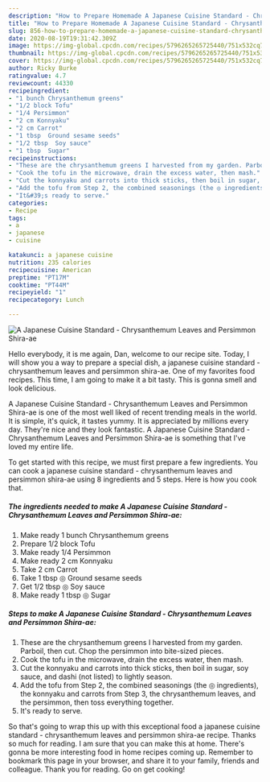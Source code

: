 ```yaml
---
description: "How to Prepare Homemade A Japanese Cuisine Standard - Chrysanthemum Leaves and Persimmon Shira-ae"
title: "How to Prepare Homemade A Japanese Cuisine Standard - Chrysanthemum Leaves and Persimmon Shira-ae"
slug: 856-how-to-prepare-homemade-a-japanese-cuisine-standard-chrysanthemum-leaves-and-persimmon-shira-ae
date: 2020-08-19T19:31:42.309Z
image: https://img-global.cpcdn.com/recipes/5796265265725440/751x532cq70/a-japanese-cuisine-standard-chrysanthemum-leaves-and-persimmon-shira-ae-recipe-main-photo.jpg
thumbnail: https://img-global.cpcdn.com/recipes/5796265265725440/751x532cq70/a-japanese-cuisine-standard-chrysanthemum-leaves-and-persimmon-shira-ae-recipe-main-photo.jpg
cover: https://img-global.cpcdn.com/recipes/5796265265725440/751x532cq70/a-japanese-cuisine-standard-chrysanthemum-leaves-and-persimmon-shira-ae-recipe-main-photo.jpg
author: Ricky Burke
ratingvalue: 4.7
reviewcount: 44330
recipeingredient:
- "1 bunch Chrysanthemum greens"
- "1/2 block Tofu"
- "1/4 Persimmon"
- "2 cm Konnyaku"
- "2 cm Carrot"
- "1 tbsp  Ground sesame seeds"
- "1/2 tbsp  Soy sauce"
- "1 tbsp  Sugar"
recipeinstructions:
- "These are the chrysanthemum greens I harvested from my garden. Parboil, then cut. Chop the persimmon into bite-sized pieces."
- "Cook the tofu in the microwave, drain the excess water, then mash."
- "Cut the konnyaku and carrots into thick sticks, then boil in sugar, soy sauce, and dashi (not listed) to lightly season."
- "Add the tofu from Step 2, the combined seasonings (the ◎ ingredients), the konnyaku and carrots from Step 3, the chrysanthemum leaves, and the persimmon, then toss everything together."
- "It&#39;s ready to serve."
categories:
- Recipe
tags:
- a
- japanese
- cuisine

katakunci: a japanese cuisine 
nutrition: 235 calories
recipecuisine: American
preptime: "PT17M"
cooktime: "PT44M"
recipeyield: "1"
recipecategory: Lunch

---
```



![A Japanese Cuisine Standard - Chrysanthemum Leaves and Persimmon Shira-ae](https://img-global.cpcdn.com/recipes/5796265265725440/751x532cq70/a-japanese-cuisine-standard-chrysanthemum-leaves-and-persimmon-shira-ae-recipe-main-photo.jpg)

Hello everybody, it is me again, Dan, welcome to our recipe site. Today, I will show you a way to prepare a special dish, a japanese cuisine standard - chrysanthemum leaves and persimmon shira-ae. One of my favorites food recipes. This time, I am going to make it a bit tasty. This is gonna smell and look delicious.



A Japanese Cuisine Standard - Chrysanthemum Leaves and Persimmon Shira-ae is one of the most well liked of recent trending meals in the world. It is simple, it's quick, it tastes yummy. It is appreciated by millions every day. They're nice and they look fantastic. A Japanese Cuisine Standard - Chrysanthemum Leaves and Persimmon Shira-ae is something that I've loved my entire life.


To get started with this recipe, we must first prepare a few ingredients. You can cook a japanese cuisine standard - chrysanthemum leaves and persimmon shira-ae using 8 ingredients and 5 steps. Here is how you cook that.

<!--inarticleads1-->

##### The ingredients needed to make A Japanese Cuisine Standard - Chrysanthemum Leaves and Persimmon Shira-ae:

1. Make ready 1 bunch Chrysanthemum greens
1. Prepare 1/2 block Tofu
1. Make ready 1/4 Persimmon
1. Make ready 2 cm Konnyaku
1. Take 2 cm Carrot
1. Take 1 tbsp ◎ Ground sesame seeds
1. Get 1/2 tbsp ◎ Soy sauce
1. Make ready 1 tbsp ◎ Sugar




<!--inarticleads2-->

##### Steps to make A Japanese Cuisine Standard - Chrysanthemum Leaves and Persimmon Shira-ae:

1. These are the chrysanthemum greens I harvested from my garden. Parboil, then cut. Chop the persimmon into bite-sized pieces.
1. Cook the tofu in the microwave, drain the excess water, then mash.
1. Cut the konnyaku and carrots into thick sticks, then boil in sugar, soy sauce, and dashi (not listed) to lightly season.
1. Add the tofu from Step 2, the combined seasonings (the ◎ ingredients), the konnyaku and carrots from Step 3, the chrysanthemum leaves, and the persimmon, then toss everything together.
1. It&#39;s ready to serve.




So that's going to wrap this up with this exceptional food a japanese cuisine standard - chrysanthemum leaves and persimmon shira-ae recipe. Thanks so much for reading. I am sure that you can make this at home. There's gonna be more interesting food in home recipes coming up. Remember to bookmark this page in your browser, and share it to your family, friends and colleague. Thank you for reading. Go on get cooking!
